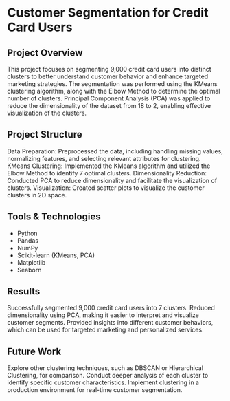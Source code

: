 # Customer Segmentation for Credit Card Users

## Project Overview
This project focuses on segmenting 9,000 credit card users into distinct clusters to better understand customer behavior and enhance targeted marketing strategies. The segmentation was performed using the KMeans clustering algorithm, along with the Elbow Method to determine the optimal number of clusters. Principal Component Analysis (PCA) was applied to reduce the dimensionality of the dataset from 18 to 2, enabling effective visualization of the clusters.

## Project Structure
Data Preparation: Preprocessed the data, including handling missing values, normalizing features, and selecting relevant attributes for clustering.
KMeans Clustering: Implemented the KMeans algorithm and utilized the Elbow Method to identify 7 optimal clusters.
Dimensionality Reduction: Conducted PCA to reduce dimensionality and facilitate the visualization of clusters.
Visualization: Created scatter plots to visualize the customer clusters in 2D space.

## Tools & Technologies
- Python
- Pandas
- NumPy
- Scikit-learn (KMeans, PCA)
- Matplotlib
- Seaborn

## Results
Successfully segmented 9,000 credit card users into 7 clusters.
Reduced dimensionality using PCA, making it easier to interpret and visualize customer segments.
Provided insights into different customer behaviors, which can be used for targeted marketing and personalized services.

## Future Work
Explore other clustering techniques, such as DBSCAN or Hierarchical Clustering, for comparison.
Conduct deeper analysis of each cluster to identify specific customer characteristics.
Implement clustering in a production environment for real-time customer segmentation.
